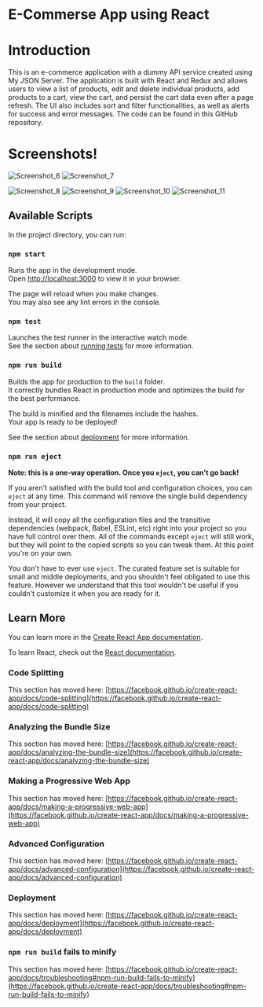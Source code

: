 # E-Commerse App using React

# Introduction

This is an e-commerce application with a dummy API service created using My JSON Server. The application is built with React and Redux and allows users to view a list of products, edit and delete individual products, add products to a cart, view the cart, and persist the cart data even after a page refresh. The UI also includes sort and filter functionalities, as well as alerts for success and error messages. The code can be found in this GitHub repository.

# Screenshots!




![Screenshot_6](https://user-images.githubusercontent.com/125384723/236693000-5044b93f-744d-45c6-a2cc-65387ffd3d84.png)
![Screenshot_7](https://user-images.githubusercontent.com/125384723/236693008-dc96cce7-c341-45f5-8c3c-91a6db9c5d1f.png)


![Screenshot_8](https://user-images.githubusercontent.com/125384723/236693012-ab2db1fa-1036-48a5-bec7-7ee805f67230.png)
![Screenshot_9](https://user-images.githubusercontent.com/125384723/236693141-756116ea-b595-4480-812a-d961fee53757.png)
![Screenshot_10](https://user-images.githubusercontent.com/125384723/236693098-3df183cc-4cb5-4b61-8d3d-4c3085c3bc4b.png)
![Screenshot_11](https://user-images.githubusercontent.com/125384723/236693101-15fbf3e0-e55c-4b93-8e7c-2bd3324f413d.png)



## Available Scripts

In the project directory, you can run:

### `npm start`

Runs the app in the development mode.\
Open [http://localhost:3000](http://localhost:3000) to view it in your browser.

The page will reload when you make changes.\
You may also see any lint errors in the console.

### `npm test`

Launches the test runner in the interactive watch mode.\
See the section about [running tests](https://facebook.github.io/create-react-app/docs/running-tests) for more information.

### `npm run build`

Builds the app for production to the `build` folder.\
It correctly bundles React in production mode and optimizes the build for the best performance.

The build is minified and the filenames include the hashes.\
Your app is ready to be deployed!

See the section about [deployment](https://facebook.github.io/create-react-app/docs/deployment) for more information.

### `npm run eject`

**Note: this is a one-way operation. Once you `eject`, you can't go back!**

If you aren't satisfied with the build tool and configuration choices, you can `eject` at any time. This command will remove the single build dependency from your project.

Instead, it will copy all the configuration files and the transitive dependencies (webpack, Babel, ESLint, etc) right into your project so you have full control over them. All of the commands except `eject` will still work, but they will point to the copied scripts so you can tweak them. At this point you're on your own.

You don't have to ever use `eject`. The curated feature set is suitable for small and middle deployments, and you shouldn't feel obligated to use this feature. However we understand that this tool wouldn't be useful if you couldn't customize it when you are ready for it.

## Learn More

You can learn more in the [Create React App documentation](https://facebook.github.io/create-react-app/docs/getting-started).

To learn React, check out the [React documentation](https://reactjs.org/).

### Code Splitting

This section has moved here: [https://facebook.github.io/create-react-app/docs/code-splitting](https://facebook.github.io/create-react-app/docs/code-splitting)

### Analyzing the Bundle Size

This section has moved here: [https://facebook.github.io/create-react-app/docs/analyzing-the-bundle-size](https://facebook.github.io/create-react-app/docs/analyzing-the-bundle-size)

### Making a Progressive Web App

This section has moved here: [https://facebook.github.io/create-react-app/docs/making-a-progressive-web-app](https://facebook.github.io/create-react-app/docs/making-a-progressive-web-app)

### Advanced Configuration

This section has moved here: [https://facebook.github.io/create-react-app/docs/advanced-configuration](https://facebook.github.io/create-react-app/docs/advanced-configuration)

### Deployment

This section has moved here: [https://facebook.github.io/create-react-app/docs/deployment](https://facebook.github.io/create-react-app/docs/deployment)

### `npm run build` fails to minify

This section has moved here: [https://facebook.github.io/create-react-app/docs/troubleshooting#npm-run-build-fails-to-minify](https://facebook.github.io/create-react-app/docs/troubleshooting#npm-run-build-fails-to-minify)
